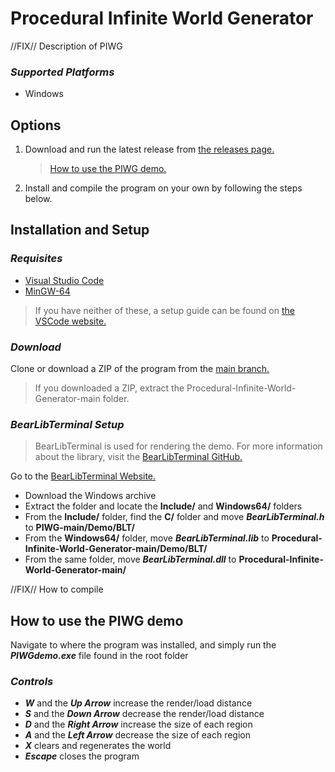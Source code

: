# Procedural Infinite World Generator

//FIX// Description of PIWG

### *Supported Platforms*
- Windows

## Options
1. Download and run the latest release from [the releases page.]()
   > [How to use the PIWG demo.](https://github.com/Bwright257/Procedural-Infinite-World-Generator?tab=readme-ov-file#how-to-use-the-piwg-demo)
3. Install and compile the program on your own by following the steps below.

## Installation and Setup

### *Requisites*
- [Visual Studio Code](https://code.visualstudio.com/download)
- [MinGW-64](https://www.mingw-w64.org/downloads/)
> If you have neither of these, a setup guide can be found on [the VSCode website.](https://code.visualstudio.com/docs/cpp/config-mingw)

### *Download*
Clone or download a ZIP of the program from the [main branch.](https://github.com/Bwright257/Procedural-Infinite-World-Generator)
> If you downloaded a ZIP, extract the Procedural-Infinite-World-Generator-main folder.

### *BearLibTerminal Setup*
> BearLibTerminal is used for rendering the demo.
> For more information about the library, visit the [BearLibTerminal GitHub.](https://github.com/cfyzium/bearlibterminal)

Go to the [BearLibTerminal Website.](http://foo.wyrd.name/en:bearlibterminal#download)
- Download the Windows archive
- Extract the folder and locate the **Include/** and **Windows64/** folders
- From the **Include/** folder, find the **C/** folder and move ***BearLibTerminal.h*** to **PIWG-main/Demo/BLT/**
- From the **Windows64/** folder, move ***BearLibTerminal.lib*** to **Procedural-Infinite-World-Generator-main/Demo/BLT/**
- From the same folder, move ***BearLibTerminal.dll*** to **Procedural-Infinite-World-Generator-main/**

//FIX// How to compile

## How to use the PIWG demo

Navigate to where the program was installed, and simply run the ***PIWGdemo.exe*** file found in the root folder

### *Controls*
- ***W*** and the ***Up Arrow*** increase the render/load distance
- ***S*** and the ***Down Arrow*** decrease the render/load distance
- ***D*** and the ***Right Arrow*** increase the size of each region
- ***A*** and the ***Left Arrow*** decrease the size of each region
- ***X*** clears and regenerates the world
- ***Escape*** closes the program
